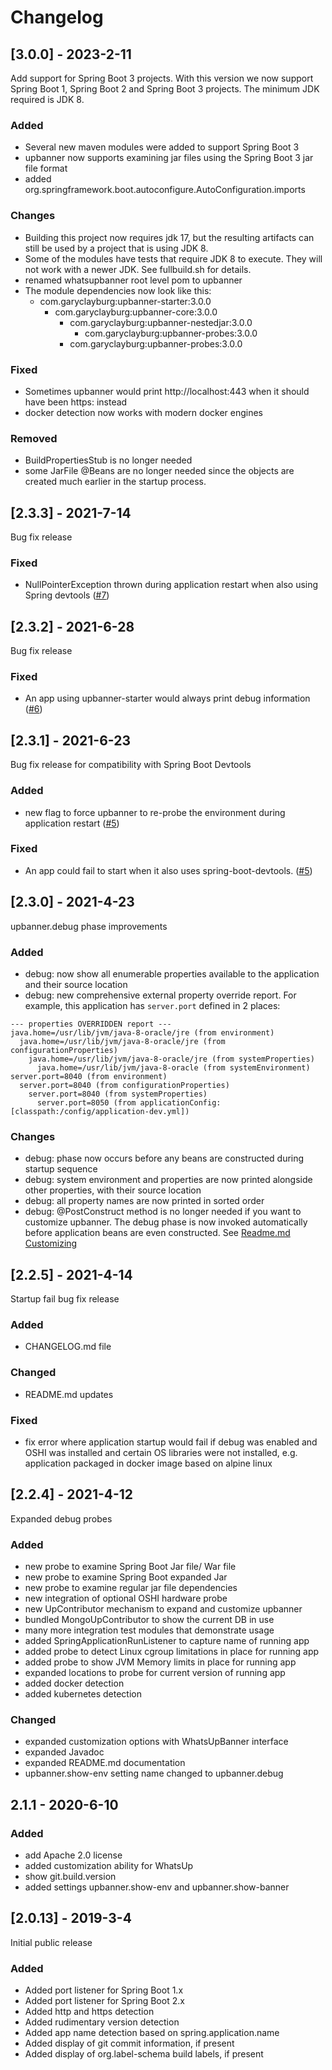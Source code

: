 # Changelog

## [3.0.0] - 2023-2-11
Add support for Spring Boot 3 projects.  With this version we now support Spring Boot 1, Spring Boot 2 and Spring Boot 3 projects.  The minimum JDK required is JDK 8.

### Added
- Several new maven modules were added to support Spring Boot 3
- upbanner now supports examining jar files using the Spring Boot 3 jar file format
- added org.springframework.boot.autoconfigure.AutoConfiguration.imports

### Changes
- Building this project now requires jdk 17, but the resulting artifacts can still be used by a project that is using JDK 8.
- Some of the modules have tests that require JDK 8 to execute.  They will not work with a newer JDK. See fullbuild.sh for details.
- renamed whatsupbanner root level pom to upbanner
- The module dependencies now look like this:  
  - com.garyclayburg:upbanner-starter:3.0.0
    - com.garyclayburg:upbanner-core:3.0.0
      - com.garyclayburg:upbanner-nestedjar:3.0.0
        - com.garyclayburg:upbanner-probes:3.0.0
      - com.garyclayburg:upbanner-probes:3.0.0

### Fixed
- Sometimes upbanner would print http://localhost:443 when it should have been https: instead
- docker detection now works with modern docker engines

### Removed
- BuildPropertiesStub is no longer needed
- some JarFile @Beans are no longer needed since the objects are created much earlier in the startup process.

## [2.3.3] - 2021-7-14
Bug fix release

### Fixed
- NullPointerException thrown during application restart when also using Spring devtools ([#7][i7])

## [2.3.2] - 2021-6-28
Bug fix release

### Fixed
- An app using upbanner-starter would always print debug information ([#6][i6])

## [2.3.1] - 2021-6-23
Bug fix release for compatibility with Spring Boot Devtools

### Added
- new flag to force upbanner to re-probe the environment during application restart ([#5][i5])

### Fixed
- An app could fail to start when it also uses spring-boot-devtools. ([#5][i5])

## [2.3.0] - 2021-4-23
upbanner.debug phase improvements

### Added

- debug: now show all enumerable properties available to the application and their source location
- debug: new comprehensive external property override report.  For example, this application has `server.port` defined in 2 places:

```
--- properties OVERRIDDEN report ---
java.home=/usr/lib/jvm/java-8-oracle/jre (from environment)
  java.home=/usr/lib/jvm/java-8-oracle/jre (from configurationProperties)
    java.home=/usr/lib/jvm/java-8-oracle/jre (from systemProperties)
      java.home=/usr/lib/jvm/java-8-oracle (from systemEnvironment)
server.port=8040 (from environment)
  server.port=8040 (from configurationProperties)
    server.port=8040 (from systemProperties)
      server.port=8050 (from applicationConfig: [classpath:/config/application-dev.yml])

```

### Changes

- debug: phase now occurs before any beans are constructed during startup sequence
- debug: system environment and properties are now printed alongside other properties, with their source location
- debug: all property names are now printed in sorted order
- debug: @PostConstruct method is no longer needed if you want to customize upbanner.  The debug phase is now invoked automatically before application beans are even constructed. See [Readme.md Customizing](Readme.md#customizing)

## [2.2.5] - 2021-4-14

Startup fail bug fix release

### Added

- CHANGELOG.md file

### Changed

- README.md updates

### Fixed

- fix error where application startup would fail if debug was enabled and OSHI was installed and certain OS libraries were not installed, e.g. application packaged in docker image based on alpine linux

## [2.2.4] - 2021-4-12

Expanded debug probes

### Added
- new probe to examine Spring Boot Jar file/ War file
- new probe to examine Spring Boot expanded Jar
- new probe to examine regular jar file dependencies
- new integration of optional OSHI hardware probe
- new UpContributor mechanism to expand and customize upbanner
- bundled MongoUpContributor to show the current DB in use
- many more integration test modules that demonstrate usage
- added SpringApplicationRunListener to capture name of running app
- added probe to detect Linux cgroup limitations in place for running app
- added probe to show JVM Memory limits in place for running app
- expanded locations to probe for current version of running app
- added docker detection
- added kubernetes detection

### Changed
- expanded customization options with WhatsUpBanner interface
- expanded Javadoc
- expanded README.md documentation
- upbanner.show-env setting name changed to upbanner.debug

## 2.1.1 - 2020-6-10

### Added
- add Apache 2.0 license
- added customization ability for WhatsUp
- show git.build.version
- added settings upbanner.show-env and upbanner.show-banner

## [2.0.13] - 2019-3-4
Initial public release

### Added
- Added port listener for Spring Boot 1.x
- Added port listener for Spring Boot 2.x
- Added http and https detection
- Added rudimentary version detection
- Added app name detection based on spring.application.name
- Added display of git commit information, if present
- Added display of org.label-schema build labels, if present

[i5]: https://github.com/gclayburg/upbanner/issues/5
[i6]: https://github.com/gclayburg/upbanner/issues/6
[i7]: https://github.com/gclayburg/upbanner/issues/7
